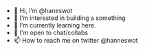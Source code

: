 - 👋 Hi, I’m @haneswot
- 👀 I’m interested in building a something
- 🌱 I’m currently learning here. 
- 💞️ I'm open to chat/collabs
- 📫 How to reach me on twitter @hanneswot

<!---
haneswot/haneswot is a ✨ special ✨ repository because its `README.md` (this file) appears on your GitHub profile.
You can click the Preview link to take a look at your changes.
--->
